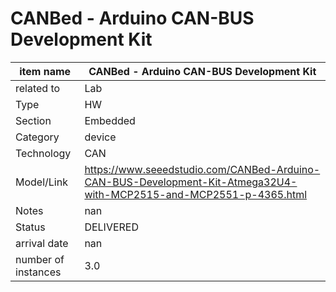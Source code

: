 
# CANBed - Arduino CAN-BUS Development Kit

| item name | CANBed - Arduino CAN-BUS Development Kit |
| -------- | -------- | 
| related to | Lab | 
| Type | HW | 
| Section | Embedded | 
| Category | device |
| Technology | CAN |
| Model/Link | https://www.seeedstudio.com/CANBed-Arduino-CAN-BUS-Development-Kit-Atmega32U4-with-MCP2515-and-MCP2551-p-4365.html |
| Notes | nan |
| Status | DELIVERED |
| arrival date | nan |
| number of instances | 3.0 | 
        
